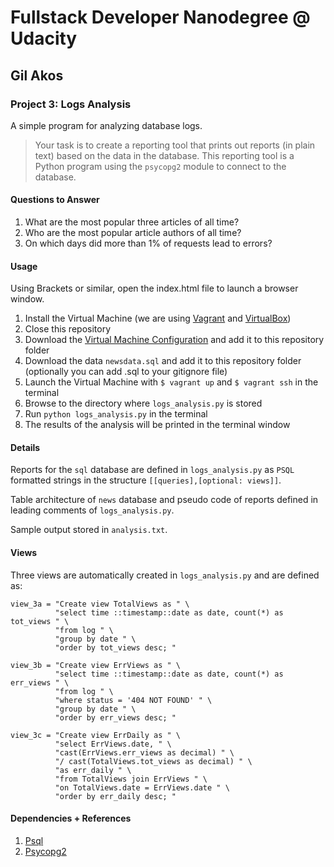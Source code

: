 # Fullstack Developer Nanodegree @ Udacity
## Gil Akos

### Project 3: Logs Analysis
A simple program for analyzing database logs.

> Your task is to create a reporting tool that prints out reports (in plain text) based on the data in the database. This reporting tool is a Python program using the `psycopg2` module to connect to the database.

#### Questions to Answer
1. What are the most popular three articles of all time?
2. Who are the most popular article authors of all time?
3. On which days did more than 1% of requests lead to errors?

#### Usage
Using Brackets or similar, open the index.html file to launch a browser window.
1. Install the Virtual Machine (we are using [Vagrant](https://www.vagrantup.com/) and [VirtualBox](https://www.virtualbox.org/wiki/Download_Old_Builds_5_1))
2. Close this repository
3. Download the [Virtual Machine Configuration](https://d17h27t6h515a5.cloudfront.net/topher/2017/August/59822701_fsnd-virtual-machine/fsnd-virtual-machine.zip) and add it to this repository folder
4. Download the data `newsdata.sql` and add it to this repository folder (optionally you can add .sql to your gitignore file)
5. Launch the Virtual Machine with `$ vagrant up` and `$ vagrant ssh` in the terminal
6. Browse to the directory where `logs_analysis.py` is stored
7. Run `python logs_analysis.py` in the terminal
8. The results of the analysis will be printed in the terminal window

#### Details
Reports for the `sql` database are defined in `logs_analysis.py` as `PSQL` formatted strings in the structure `[[queries],[optional: views]]`. 

Table architecture of `news` database and pseudo code of reports defined in leading comments of `logs_analysis.py`.

Sample output stored in `analysis.txt`.

#### Views 
Three views are automatically created in `logs_analysis.py` and are defined as:
```
view_3a = "Create view TotalViews as " \
          "select time ::timestamp::date as date, count(*) as tot_views " \
          "from log " \
          "group by date " \
          "order by tot_views desc; "

view_3b = "Create view ErrViews as " \
          "select time ::timestamp::date as date, count(*) as err_views " \
          "from log " \
          "where status = '404 NOT FOUND' " \
          "group by date " \
          "order by err_views desc; "

view_3c = "Create view ErrDaily as " \
          "select ErrViews.date, " \
          "cast(ErrViews.err_views as decimal) " \
          "/ cast(TotalViews.tot_views as decimal) " \
          "as err_daily " \
          "from TotalViews join ErrViews " \
          "on TotalViews.date = ErrViews.date " \
          "order by err_daily desc; "
```

#### Dependencies + References
1. [Psql](http://postgresguide.com/utilities/psql.html)
2. [Psycopg2](http://initd.org/psycopg/)
